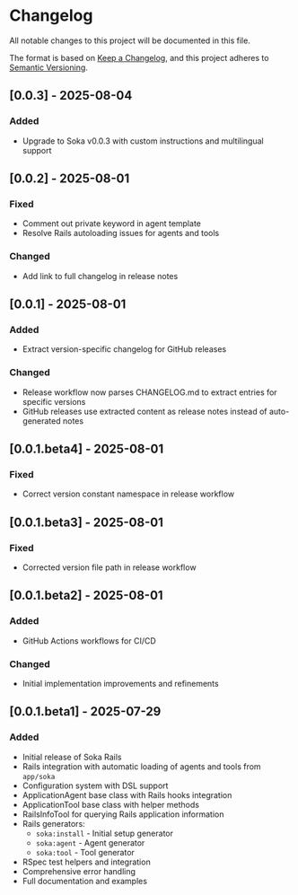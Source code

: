 # Changelog

All notable changes to this project will be documented in this file.

The format is based on [Keep a Changelog](https://keepachangelog.com/en/1.0.0/),
and this project adheres to [Semantic Versioning](https://semver.org/spec/v2.0.0.html).

## [0.0.3] - 2025-08-04

### Added
- Upgrade to Soka v0.0.3 with custom instructions and multilingual support

## [0.0.2] - 2025-08-01

### Fixed
- Comment out private keyword in agent template
- Resolve Rails autoloading issues for agents and tools

### Changed
- Add link to full changelog in release notes

## [0.0.1] - 2025-08-01

### Added
- Extract version-specific changelog for GitHub releases

### Changed
- Release workflow now parses CHANGELOG.md to extract entries for specific versions
- GitHub releases use extracted content as release notes instead of auto-generated notes

## [0.0.1.beta4] - 2025-08-01

### Fixed
- Correct version constant namespace in release workflow

## [0.0.1.beta3] - 2025-08-01

### Fixed
- Corrected version file path in release workflow

## [0.0.1.beta2] - 2025-08-01

### Added
- GitHub Actions workflows for CI/CD

### Changed
- Initial implementation improvements and refinements

## [0.0.1.beta1] - 2025-07-29

### Added
- Initial release of Soka Rails
- Rails integration with automatic loading of agents and tools from `app/soka`
- Configuration system with DSL support
- ApplicationAgent base class with Rails hooks integration
- ApplicationTool base class with helper methods
- RailsInfoTool for querying Rails application information
- Rails generators:
  - `soka:install` - Initial setup generator
  - `soka:agent` - Agent generator
  - `soka:tool` - Tool generator
- RSpec test helpers and integration
- Comprehensive error handling
- Full documentation and examples
